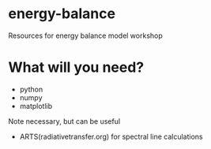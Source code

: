 # energy-balance
Resources for energy balance model workshop

# What will you need?
- python
- numpy
- matplotlib

Note necessary, but can be useful
  - ARTS(radiativetransfer.org) for spectral line calculations
